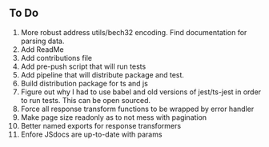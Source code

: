 ## To Do
1. More robust address utils/bech32 encoding. Find documentation for parsing data.
1. Add ReadMe
1. Add contributions file
1. Add pre-push script that will run tests
1. Add pipeline that will distribute package and test.
1. Build distribution package for ts and js
1. Figure out why I had to use babel and old versions of jest/ts-jest in order to run tests. This can be open sourced.
1. Force all response transform functions to be wrapped by error handler
1. Make page size readonly as to not mess with pagination
1. Better named exports for response transformers
1. Enfore JSdocs are up-to-date with params